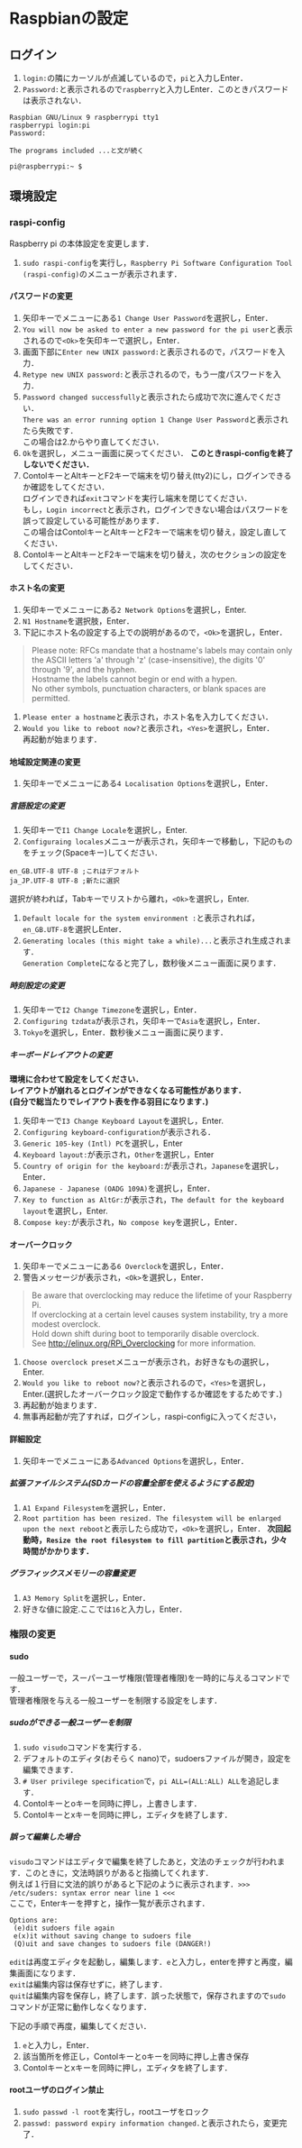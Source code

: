 # Raspbianの設定
## ログイン
1. `login:`の隣にカーソルが点滅しているので，`pi`と入力しEnter．
1. `Password:`と表示されるので`raspberry`と入力しEnter．このときパスワードは表示されない．
```
Raspbian GNU/Linux 9 raspberrypi tty1
raspberrypi login:pi
Password:

The programs included ...と文が続く

pi@raspberrypi:~ $
```
## 環境設定
### raspi-config
Raspberry pi の本体設定を変更します．
1. `sudo raspi-config`を実行し，`Raspberry Pi Software Configuration Tool (raspi-config)`のメニューが表示されます．
#### パスワードの変更
1. 矢印キーでメニューにある`1 Change User Password`を選択し，Enter．
1. `You will now be asked to enter a new password for the pi user`と表示されるので`<Ok>`を矢印キーで選択し，Enter．
1. 画面下部に`Enter new UNIX password:`と表示されるので，パスワードを入力．
1. `Retype new UNIX password:`と表示されるので，もう一度パスワードを入力．
1. `Password changed successfully`と表示されたら成功で次に進んでください．<br>
`There was an error running option 1 Change User Password`と表示されたら失敗です．<br>
この場合は2.からやり直してください．
1. `Ok`を選択し，メニュー画面に戻ってください．
__このときraspi-configを終了しないでください．__
1. ContolキーとAltキーとF2キーで端末を切り替え(tty2)にし，ログインできるか確認をしてください．<br>ログインできれば`exit`コマンドを実行し端末を閉じてください．<br>
もし，`Login incorrect`と表示され，ログインできない場合はパスワードを誤って設定している可能性があります．<br>
この場合はContolキーとAltキーとF2キーで端末を切り替え，設定し直してください．
1. ContolキーとAltキーとF2キーで端末を切り替え，次のセクションの設定をしてください．

#### ホスト名の変更
1. 矢印キーでメニューにある`2 Network Options`を選択し，Enter.
1. `N1 Hostname`を選択肢，Enter．
1. 下記にホスト名の設定する上での説明があるので，`<Ok>`を選択し，Enter．
> Please note: RFCs mandate that a hostname's labels may contain only the ASCII letters 'a' through 'z' (case-insensitive), the digits '0' through '9', and the hyphen.<br>
> Hostname the labels cannot begin or end with a hypen.<br>
> No other symbols, punctuation characters, or blank spaces are permitted.<br>
1. `Please enter a hostname`と表示され，ホスト名を入力してください．
1. `Would you like to reboot now?`と表示され，`<Yes>`を選択し，Enter．<br>
再起動が始まります．


#### 地域設定関連の変更
1. 矢印キーでメニューにある`4 Localisation Options`を選択し，Enter．

##### 言語設定の変更
1. 矢印キーで`I1 Change Locale`を選択し，Enter.
1. `Configuraing locales`メニューが表示され，矢印キーで移動し，下記のものをチェック(Spaceキー)してください．
```
en_GB.UTF-8 UTF-8 ;これはデフォルト
ja_JP.UTF-8 UTF-8 ;新たに選択
```
選択が終われば，Tabキーでリストから離れ，`<Ok>`を選択し，Enter.
1.  `Default locale for the system environment :`と表示されれば，`en_GB.UTF-8`を選択しEnter．
1. `Generating locales (this might take a while)...`と表示され生成されます．<br>`Generation Complete`になると完了し，数秒後メニュー画面に戻ります．

##### 時刻設定の変更
1. 矢印キーで`I2 Change Timezone`を選択し，Enter．
1. `Configuring tzdata`が表示され，矢印キーで`Asia`を選択し，Enter．
1. `Tokyo`を選択し，Enter．数秒後メニュー画面に戻ります．

##### キーボードレイアウトの変更
__環境に合わせて設定をしてください．<br>レイアウトが崩れるとログインができなくなる可能性があります．<br>(自分で総当たりでレイアウト表を作る羽目になります．)__
1. 矢印キーで`I3 Change Keyboard Layout`を選択し，Enter.
1. `Configuring keyboard-configuration`が表示される．
1. `Generic 105-key (Intl) PC`を選択し，Enter
1. `Keyboard layout:`が表示され，`Other`を選択し，Enter
1. `Country of origin for the keyboard:`が表示され，`Japanese`を選択し，Enter．
1. `Japanese - Japanese (OADG 109A)`を選択し，Enter．
1. `Key to function as AltGr:`が表示され，`The default for the keyboard layout`を選択し，Enter.
1. `Compose key:`が表示され，`No compose key`を選択し，Enter．

#### オーバークロック
1. 矢印キーでメニューにある`6 Overclock`を選択し，Enter．
1. 警告メッセージが表示され，`<Ok>`を選択し，Enter．
> Be aware that overclocking may reduce the lifetime of your Raspberry Pi.<br>
> If overclocking at a certain level causes system instability, try a more modest overclock.<br>
> Hold down shift during boot to temporarily disable overclock.<br>
> See http://elinux.org/RPi_Overclocking for more information.
1. `Choose overclock preset`メニューが表示され，お好きなもの選択し，Enter.
1. `Would you like to reboot now?`と表示されるので，`<Yes>`を選択し，<br>Enter.(選択したオーバークロック設定で動作するか確認をするためです．)
1. 再起動が始まります．
1. 無事再起動が完了すれば，ログインし，raspi-configに入ってください，

#### 詳細設定
1. 矢印キーでメニューにある`Advanced Options`を選択し，Enter．
##### 拡張ファイルシステム(SDカードの容量全部を使えるようにする設定)
1. `A1 Expand Filesystem`を選択し，Enter．
1. `Root partition has been resized. The filesystem will be enlarged upon the next reboot`と表示したら成功で，`<Ok>`を選択し，Enter．
__次回起動時，`Resize the root filesystem to fill partition`と表示され，少々時間がかかります．__

##### グラフィックスメモリーの容量変更
1. `A3 Memory Split`を選択し，Enter．
1. 好きな値に設定.ここでは`16`と入力し，Enter．

### 権限の変更

#### sudo
一般ユーザーで，スーパーユーザ権限(管理者権限)を一時的に与えるコマンドです．<br>
管理者権限を与える一般ユーザーを制限する設定をします．

##### sudoができる一般ユーザーを制限
1. `sudo visudo`コマンドを実行する．
1. デフォルトのエディタ(おそらく nano)で，sudoersファイルが開き，設定を編集できます．
1. `# User privilege specification`で，`pi ALL=(ALL:ALL) ALL`を追記します．
1. Contolキーとoキーを同時に押し，上書きします．
1. Contolキーとxキーを同時に押し，エディタを終了します．

##### 誤って編集した場合
`visudo`コマンドはエディタで編集を終了したあと，文法のチェックが行われます．このときに，文法時誤りがあると指摘してくれます．<br>
例えば１行目に文法的誤りがあると下記のように表示されます．` >>> /etc/suders: syntax error near line 1 <<< ` <br>ここで，Enterキーを押すと，操作一覧が表示されます．
```
Options are:
 (e)dit sudoers file again
 e(x)it without saving change to sudoers file
 (Q)uit and save changes to sudoers file (DANGER!)
```
`edit`は再度エディタを起動し，編集します．`e`と入力し，enterを押すと再度，編集画面になります．<br>
`exit`は編集内容は保存せずに，終了します．<br>
`quit`は編集内容を保存し，終了します．誤った状態で，保存されますので`sudo`コマンドが正常に動作しなくなります．<br>

下記の手順で再度，編集してください．
1. `e`と入力し，Enter．
1. 該当箇所を修正し，Contolキーとoキーを同時に押し上書き保存
1. Contolキーとxキーを同時に押し，エディタを終了します．

#### rootユーザのログイン禁止
1. `sudo passwd -l root`を実行し，rootユーザをロック
1. `passwd: password expiry information changed.`と表示されたら，変更完了．



